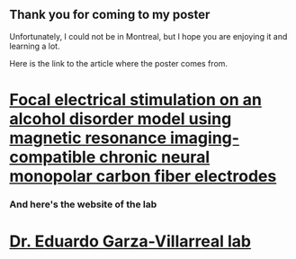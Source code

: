 ## Thank you for coming to my poster

Unfortunately, I could not be in Montreal, but I hope you are enjoying it and learning a lot.

Here is the link to the article where the poster comes from.

# [Focal electrical stimulation on an alcohol disorder model using magnetic resonance imaging-compatible chronic neural monopolar carbon fiber electrodes](https://www.frontiersin.org/articles/10.3389/fnins.2022.945594/full)

### And here's the website of the lab

# [Dr. Eduardo Garza-Villarreal lab](https://psilantrolab.xyz/)
